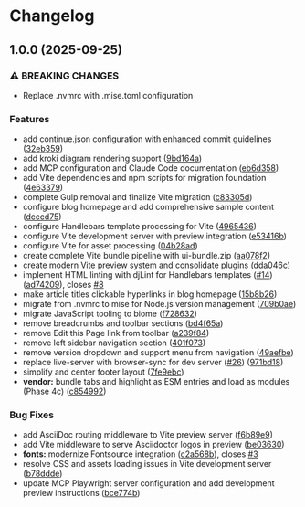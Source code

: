 # Changelog

## 1.0.0 (2025-09-25)


### ⚠ BREAKING CHANGES

* Replace .nvmrc with .mise.toml configuration

### Features

* add continue.json configuration with enhanced commit guidelines ([32eb359](https://github.com/timothysparg/antora-tldr-ui/commit/32eb359e63bbca165cc986cb4d5e386e9b912301))
* add kroki diagram rendering support ([9bd164a](https://github.com/timothysparg/antora-tldr-ui/commit/9bd164af10a659c42b563232f8faf4e8793bd419))
* add MCP configuration and Claude Code documentation ([eb6d358](https://github.com/timothysparg/antora-tldr-ui/commit/eb6d3582a74c85b342659108eb3f522c1bdff44f))
* add Vite dependencies and npm scripts for migration foundation ([4e63379](https://github.com/timothysparg/antora-tldr-ui/commit/4e633799bd89ec3bc7de2089f7d3542987eda0e4))
* complete Gulp removal and finalize Vite migration ([c83305d](https://github.com/timothysparg/antora-tldr-ui/commit/c83305ded3a08821dc39c233be42edd9f45cd906))
* configure blog homepage and add comprehensive sample content ([dcccd75](https://github.com/timothysparg/antora-tldr-ui/commit/dcccd7518cb0174304c7b11fd5ae4a29ce64ce2e))
* configure Handlebars template processing for Vite ([4965436](https://github.com/timothysparg/antora-tldr-ui/commit/4965436b54e285c54f94f20febadcc4ed66a191d))
* configure Vite development server with preview integration ([e53416b](https://github.com/timothysparg/antora-tldr-ui/commit/e53416bf26a3d093a5a223a89870772bad72f1b8))
* configure Vite for asset processing ([04b28ad](https://github.com/timothysparg/antora-tldr-ui/commit/04b28ad9b083538b015de35564f01c87cdea8922))
* create complete Vite bundle pipeline with ui-bundle.zip ([aa078f2](https://github.com/timothysparg/antora-tldr-ui/commit/aa078f2f55ff55db13a7cd75d0601c9d61ee330c))
* create modern Vite preview system and consolidate plugins ([dda046c](https://github.com/timothysparg/antora-tldr-ui/commit/dda046cdc5ddc58f5fc7b19213af2feed61bd4e2))
* implement HTML linting with djLint for Handlebars templates ([#14](https://github.com/timothysparg/antora-tldr-ui/issues/14)) ([ad74209](https://github.com/timothysparg/antora-tldr-ui/commit/ad742095afd700afec339ef8d3e55fe4f23173ba)), closes [#8](https://github.com/timothysparg/antora-tldr-ui/issues/8)
* make article titles clickable hyperlinks in blog homepage ([15b8b26](https://github.com/timothysparg/antora-tldr-ui/commit/15b8b26bfedbf5c8a696385f68f711f84106d73a))
* migrate from .nvmrc to mise for Node.js version management ([709b0ae](https://github.com/timothysparg/antora-tldr-ui/commit/709b0ae05a4b9433460b546f58da65dcf83b049c))
* migrate JavaScript tooling to biome ([f728632](https://github.com/timothysparg/antora-tldr-ui/commit/f728632766a888c30fad1b424c242de786237767))
* remove breadcrumbs and toolbar sections ([bd4f65a](https://github.com/timothysparg/antora-tldr-ui/commit/bd4f65aa40e0da88054125e6f14725cb7b22fd79))
* remove Edit this Page link from toolbar ([a239f84](https://github.com/timothysparg/antora-tldr-ui/commit/a239f8488321dfb7884305a2280911be98e0f1a7))
* remove left sidebar navigation section ([401f073](https://github.com/timothysparg/antora-tldr-ui/commit/401f0734304429a8b24aa18200a179064271245c))
* remove version dropdown and support menu from navigation ([49aefbe](https://github.com/timothysparg/antora-tldr-ui/commit/49aefbeb39d1e39330f783c096f5e51be7f8154c))
* replace live-server with browser-sync for dev server ([#26](https://github.com/timothysparg/antora-tldr-ui/issues/26)) ([971bd18](https://github.com/timothysparg/antora-tldr-ui/commit/971bd18bfa95b2d2e6ffe1066a9107e86ed31f3b))
* simplify and center footer layout ([7fe9ebc](https://github.com/timothysparg/antora-tldr-ui/commit/7fe9ebc34f155656ad2ef798f322b04b6d89a47e))
* **vendor:** bundle tabs and highlight as ESM entries and load as modules (Phase 4c) ([c854992](https://github.com/timothysparg/antora-tldr-ui/commit/c85499256ce16eb5f884406ff534387567717b1c))


### Bug Fixes

* add AsciiDoc routing middleware to Vite preview server ([f6b89e9](https://github.com/timothysparg/antora-tldr-ui/commit/f6b89e95267789cadcb5faa869775443c96adb66))
* add Vite middleware to serve Asciidoctor logos in preview ([be03630](https://github.com/timothysparg/antora-tldr-ui/commit/be036304cdd0e118a1a6bc87d3dc2cf5a76a696c))
* **fonts:** modernize Fontsource integration ([c2a568b](https://github.com/timothysparg/antora-tldr-ui/commit/c2a568bce50ea1ec9753d5998a043282cd818399)), closes [#3](https://github.com/timothysparg/antora-tldr-ui/issues/3)
* resolve CSS and assets loading issues in Vite development server ([b78ddde](https://github.com/timothysparg/antora-tldr-ui/commit/b78dddebf6404cdbd1fd302f030ad306cece3d8f))
* update MCP Playwright server configuration and add development preview instructions ([bce774b](https://github.com/timothysparg/antora-tldr-ui/commit/bce774b37db4281dc7fbc98d64d11dec3e8200f8))
